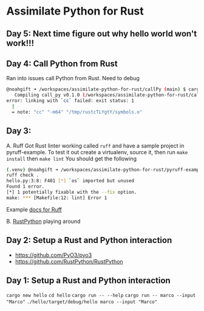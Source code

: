 # Assimilate Python for Rust

## Day 5:  Next time figure out why hello world won't work!!!


## Day 4:  Call Python from Rust

Ran into issues call Python from Rust.  Need to debug

```bash
@noahgift ➜ /workspaces/assimilate-python-for-rust/callPy (main) $ cargo build -j 16
   Compiling call_py v0.1.0 (/workspaces/assimilate-python-for-rust/callPy)
error: linking with `cc` failed: exit status: 1
  |
  = note: "cc" "-m64" "/tmp/rustcTLYgtY/symbols.o"
  ```


## Day 3:

A.  Ruff
Got Rust linter working called `ruff` and have a sample project in pyruff-example.
To test it out create a virtualenv, source it, then run `make install` then `make lint`
You should get the following

```bash
(.venv) @noahgift ➜ /workspaces/assimilate-python-for-rust/pyruff-example (main) $ make lint
ruff check . 
hello.py:3:8: F401 [*] `os` imported but unused
Found 1 error.
[*] 1 potentially fixable with the --fix option.
make: *** [Makefile:12: lint] Error 1
```

Example [docs for Ruff](https://beta.ruff.rs/docs/usage/)

B. [RustPython](https://github.com/RustPython/RustPython) playing around



## Day 2:  Setup a Rust and Python interaction

* https://github.com/PyO3/pyo3
* https://github.com/RustPython/RustPython


## Day 1:  Setup a Rust and Python interaction

`cargo new hello`
`cd hello`
`cargo run -- --help`
`cargo run -- marco --input "Marco"`
`./hello/target/debug/hello marco --input "Marco"`